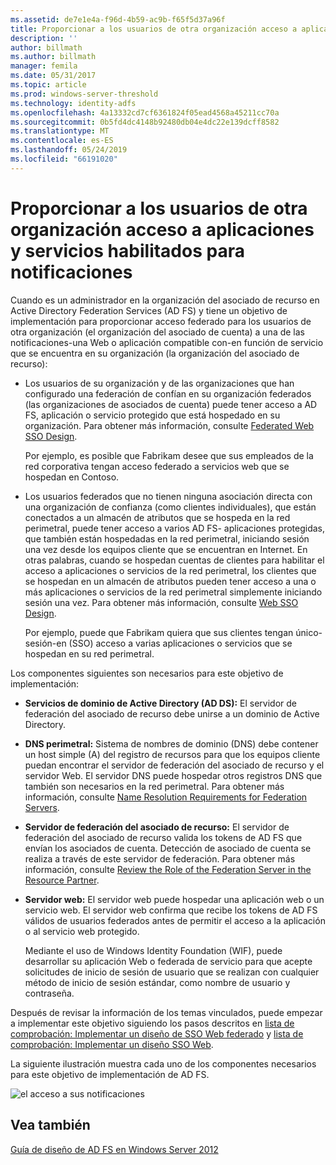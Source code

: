 ```yaml
---
ms.assetid: de7e1e4a-f96d-4b59-ac9b-f65f5d37a96f
title: Proporcionar a los usuarios de otra organización acceso a aplicaciones y servicios habilitados para notificaciones
description: ''
author: billmath
ms.author: billmath
manager: femila
ms.date: 05/31/2017
ms.topic: article
ms.prod: windows-server-threshold
ms.technology: identity-adfs
ms.openlocfilehash: 4a13332cd7cf6361824f05ead4568a45211cc70a
ms.sourcegitcommit: 0b5fd4dc4148b92480db04e4dc22e139dcff8582
ms.translationtype: MT
ms.contentlocale: es-ES
ms.lasthandoff: 05/24/2019
ms.locfileid: "66191020"
---
```

# <a name="provide-users-in-another-organization-access-to-your-claims-aware-applications-and-services"></a>Proporcionar a los usuarios de otra organización acceso a aplicaciones y servicios habilitados para notificaciones


Cuando es un administrador en la organización del asociado de recurso en Active Directory Federation Services \(AD FS\) y tiene un objetivo de implementación para proporcionar acceso federado para los usuarios de otra organización \(el organización del asociado de cuenta\) a una de las notificaciones\-una Web o aplicación compatible con\-en función de servicio que se encuentra en su organización \(la organización del asociado de recurso\):  
  
-   Los usuarios de su organización y de las organizaciones que han configurado una federación de confían en su organización federados \(las organizaciones de asociados de cuenta\) puede tener acceso a AD FS, aplicación o servicio protegido que está hospedado en su organización. Para obtener más información, consulte [Federated Web SSO Design](Federated-Web-SSO-Design.md).  
  
    Por ejemplo, es posible que Fabrikam desee que sus empleados de la red corporativa tengan acceso federado a servicios web que se hospedan en Contoso.  
  
-   Los usuarios federados que no tienen ninguna asociación directa con una organización de confianza \(como clientes individuales\), que están conectados a un almacén de atributos que se hospeda en la red perimetral, puede tener acceso a varios AD FS\- aplicaciones protegidas, que también están hospedadas en la red perimetral, iniciando sesión una vez desde los equipos cliente que se encuentran en Internet. En otras palabras, cuando se hospedan cuentas de clientes para habilitar el acceso a aplicaciones o servicios de la red perimetral, los clientes que se hospedan en un almacén de atributos pueden tener acceso a una o más aplicaciones o servicios de la red perimetral simplemente iniciando sesión una vez. Para obtener más información, consulte [Web SSO Design](Web-SSO-Design.md).  
  
    Por ejemplo, puede que Fabrikam quiera que sus clientes tengan único\-sesión\-en \(SSO\) acceso a varias aplicaciones o servicios que se hospedan en su red perimetral.  
  
Los componentes siguientes son necesarios para este objetivo de implementación:  
  
-   **Servicios de dominio de Active Directory \(AD DS\):** El servidor de federación del asociado de recurso debe unirse a un dominio de Active Directory.  
  
-   **DNS perimetral:** Sistema de nombres de dominio \(DNS\) debe contener un host simple \(A\) del registro de recursos para que los equipos cliente puedan encontrar el servidor de federación del asociado de recurso y el servidor Web. El servidor DNS puede hospedar otros registros DNS que también son necesarios en la red perimetral. Para obtener más información, consulte [Name Resolution Requirements for Federation Servers](Name-Resolution-Requirements-for-Federation-Servers.md).  
  
-   **Servidor de federación del asociado de recurso:** El servidor de federación del asociado de recurso valida los tokens de AD FS que envían los asociados de cuenta. Detección de asociado de cuenta se realiza a través de este servidor de federación. Para obtener más información, consulte [Review the Role of the Federation Server in the Resource Partner](Review-the-Role-of-the-Federation-Server-in-the-Resource-Partner.md).  
  
-   **Servidor web:** El servidor web puede hospedar una aplicación web o un servicio web. El servidor web confirma que recibe los tokens de AD FS válidos de usuarios federados antes de permitir el acceso a la aplicación o al servicio web protegido.  
  
    Mediante el uso de Windows Identity Foundation \(WIF\), puede desarrollar su aplicación Web o federada de servicio para que acepte solicitudes de inicio de sesión de usuario que se realizan con cualquier método de inicio de sesión estándar, como nombre de usuario y contraseña.  
  
Después de revisar la información de los temas vinculados, puede empezar a implementar este objetivo siguiendo los pasos descritos en [lista de comprobación: Implementar un diseño de SSO Web federado](../../ad-fs/deployment/Checklist--Implementing-a-Federated-Web-SSO-Design.md) y [lista de comprobación: Implementar un diseño SSO Web](../../ad-fs/deployment/Checklist--Implementing-a-Web-SSO-Design.md).  
  
La siguiente ilustración muestra cada uno de los componentes necesarios para este objetivo de implementación de AD FS.  
  
![el acceso a sus notificaciones](media/75358b16-2a6f-4e16-9cc4-b0e614480305.gif)  
  
## <a name="see-also"></a>Vea también
[Guía de diseño de AD FS en Windows Server 2012](AD-FS-Design-Guide-in-Windows-Server-2012.md)
